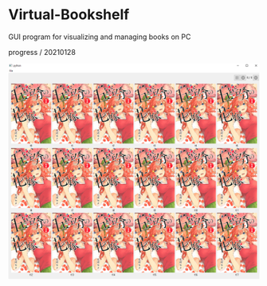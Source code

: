 # Virtual-Bookshelf
GUI program for visualizing and managing books on PC



progress / 20210128

![20210128](https://github.com/kimsj0302/Virtual-Bookshelf/blob/main/20210128.PNG)

